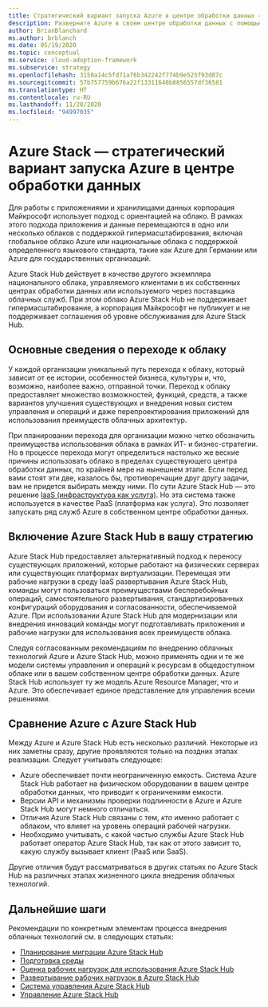 ```yaml
---
title: Стратегический вариант запуска Azure в центре обработки данных — Azure Stack
description: Разверните Azure в своем центре обработки данных с помощью Azure Stack Hub.
author: BrianBlanchard
ms.author: brblanch
ms.date: 05/19/2020
ms.topic: conceptual
ms.service: cloud-adoption-framework
ms.subservice: strategy
ms.openlocfilehash: 3158a14c5fd71af6b342242f774b9e525f93d87c
ms.sourcegitcommit: 57b757759b676a22f13311640b8856557df36581
ms.translationtype: HT
ms.contentlocale: ru-RU
ms.lasthandoff: 11/20/2020
ms.locfileid: "94997035"
---
```

# <a name="azure-stack-a-strategic-option-for-running-azure-in-your-datacenter"></a>Azure Stack — стратегический вариант запуска Azure в центре обработки данных

Для работы с приложениями и хранилищами данных корпорация Майкрософт использует подход с ориентацией на облако. В рамках этого подхода приложения и данные перемещаются в одно или несколько облаков с поддержкой гипермасштабирования, включая глобальное облако Azure или национальные облака с поддержкой определенного языкового стандарта, такие как Azure для Германии или Azure для государственных организаций.

Azure Stack Hub действует в качестве другого экземпляра национального облака, управляемого клиентами в их собственных центрах обработки данных или используемого через поставщика облачных служб. При этом облако Azure Stack Hub не поддерживает гипермасштабирование, а корпорация Майкрософт не публикует и не поддерживает соглашения об уровне обслуживания для Azure Stack Hub.

## <a name="understand-your-cloud-journey"></a>Основные сведения о переходе к облаку

У каждой организации уникальный путь перехода к облаку, который зависит от ее истории, особенностей бизнеса, культуры и, что, возможно, наиболее важно, отправной точки. Переход к облаку предоставляет множество возможностей, функций, средств, а также вариантов улучшения существующих и внедрения новых систем управления и операций и даже перепроектирования приложений для использования преимуществ облачных архитектур.

При планировании перехода для организации можно четко обозначить преимущества использования облака в рамках ИТ- и бизнес-стратегии. Но в процессе перехода могут определиться настолько же веские причины использовать облако в пределах существующего центра обработки данных, по крайней мере на нынешнем этапе. Если перед вами стоят эти две, казалось бы, противоречащие друг другу задачи, вам не придется выбирать между ними. По сути Azure Stack Hub — это решение [IaaS (инфраструктура как услуга)](https://azure.microsoft.com/blog/azure-stack-iaas-part-one). Но эта система также используется в качестве PaaS (платформа как услуга). Это позволяет запускать ряд служб Azure в собственном центре обработки данных.

## <a name="azure-stack-hub-in-your-strategy"></a>Включение Azure Stack Hub в вашу стратегию

Azure Stack Hub предоставляет альтернативный подход к переносу существующих приложений, которые работают на физических серверах или существующих платформах виртуализации. Перемещая эти рабочие нагрузки в среду IaaS развертывания Azure Stack Hub, команды могут пользоваться преимуществами бесперебойных операций, самостоятельного развертывания, стандартизированных конфигураций оборудования и согласованности, обеспечиваемой Azure. При использовании Azure Stack Hub для модернизации или внедрения инноваций команды могут подготавливать приложения и рабочие нагрузки для использования всех преимуществ облака.

Следуя согласованным рекомендациям по внедрению облачных технологий Azure и Azure Stack Hub, можно применять одни и те же модели системы управления и операций к ресурсам в общедоступном облаке или в вашем собственном центре обработки данных. Azure Stack Hub использует ту же модель Azure Resource Manager, что и Azure. Это обеспечивает единое представление для управления всеми решениями.

## <a name="compare-azure-with-azure-stack-hub"></a>Сравнение Azure с Azure Stack Hub

Между Azure и Azure Stack Hub есть несколько различий. Некоторые из них заметны сразу, другие проявляются только на поздних этапах реализации. Следует учитывать следующее:

- Azure обеспечивает почти неограниченную емкость. Система Azure Stack Hub работает на физическом оборудовании в вашем центре обработки данных, что приводит к ограничениям емкости.
- Версии API и механизмы проверки подлинности в Azure и Azure Stack Hub могут немного отличаться.
- Отличия Azure Stack Hub связаны с тем, _кто_ именно работает с облаком, что влияет на уровень операций рабочей нагрузки.
- Необходимо учитывать, с какой частью службы Azure Stack Hub работает оператор Azure Stack Hub, так как от этого зависит то, какую службу вызывает клиент (PaaS или SaaS).

Другие отличия будут рассматриваться в других статьях по Azure Stack Hub на различных этапах жизненного цикла внедрения облачных технологий.

## <a name="next-steps"></a>Дальнейшие шаги

Рекомендации по конкретным элементам процесса внедрения облачных технологий см. в следующих статьях:

- [Планирование миграции Azure Stack Hub](./plan.md)
- [Подготовка среды](./ready.md)
- [Оценка рабочих нагрузок для использования Azure Stack Hub](./migrate-assess.md)
- [Развертывание рабочих нагрузок в Azure Stack Hub](./migrate-deploy.md)
- [Система управления Azure Stack Hub](./govern.md)
- [Управление Azure Stack Hub](./manage.md)

